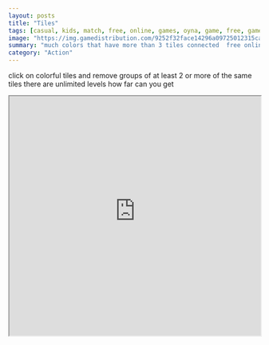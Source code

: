 ```yaml
---
layout: posts
title: "Tiles"
tags: [casual, kids, match, free, online, games, oyna, game, free, games, play, play, games]
image: "https://img.gamedistribution.com/9252f32face14296a09725012315ca2e.jpg"
summary: "much colors that have more than 3 tiles connected  free online games oyna game free games play play games"
category: "Action"
---
```


click on colorful tiles and remove groups of at least 2 or more of the same tiles there are unlimited levels how far can you get

<iframe width="100%" height="480px;" src="https://html5.gamedistribution.com/9252f32face14296a09725012315ca2e/"></iframe>